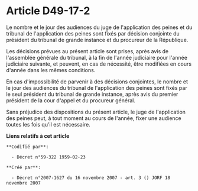 # Article D49-17-2

Le nombre et le jour des audiences du juge de l'application des peines et du tribunal de l'application des peines sont fixés
par décision conjointe du président du tribunal de grande instance et du procureur de la République.

Les décisions prévues au présent article sont prises, après avis de l'assemblée générale du tribunal, à la fin de l'année
judiciaire pour l'année judiciaire suivante, et peuvent, en cas de nécessité, être modifiées en cours d'année dans les mêmes
conditions.

En cas d'impossibilité de parvenir à des décisions conjointes, le nombre et le jour des audiences du tribunal de
l'application des peines sont fixés par le seul président du tribunal de grande instance, après avis du premier président de
la cour d'appel et du procureur général.

Sans préjudice des dispositions du présent article, le juge de l'application des peines peut, à tout moment au cours de
l'année, fixer une audience toutes les fois qu'il est nécessaire.

**Liens relatifs à cet article**

	**Codifié par**:

	  - Décret n°59-322 1959-02-23

	**Créé par**:

	  - Décret n°2007-1627 du 16 novembre 2007 - art. 3 () JORF 18 novembre 2007
